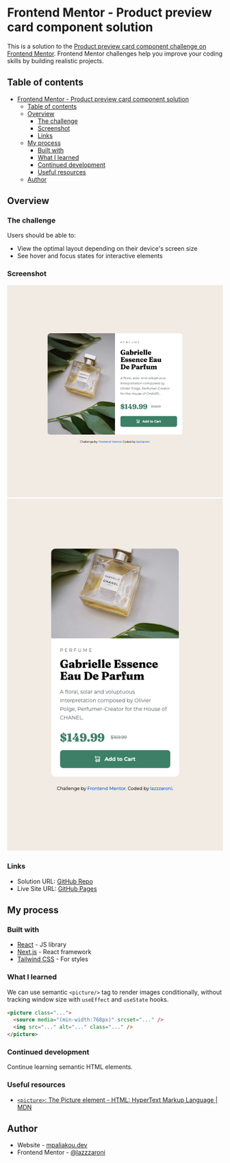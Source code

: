 # Frontend Mentor - Product preview card component solution

This is a solution to the [Product preview card component challenge on Frontend Mentor](https://www.frontendmentor.io/challenges/product-preview-card-component-GO7UmttRfa). Frontend Mentor challenges help you improve your coding skills by building realistic projects.

## Table of contents

- [Frontend Mentor - Product preview card component solution](#frontend-mentor---product-preview-card-component-solution)
  - [Table of contents](#table-of-contents)
  - [Overview](#overview)
    - [The challenge](#the-challenge)
    - [Screenshot](#screenshot)
    - [Links](#links)
  - [My process](#my-process)
    - [Built with](#built-with)
    - [What I learned](#what-i-learned)
    - [Continued development](#continued-development)
    - [Useful resources](#useful-resources)
  - [Author](#author)

## Overview

### The challenge

Users should be able to:

- View the optimal layout depending on their device's screen size
- See hover and focus states for interactive elements

### Screenshot

![](./public/screenshots/desktop.png)
![](./public/screenshots/mobile.png)

### Links

- Solution URL: [GitHub Repo](https://github.com/lazzzaroni/product-preview-card-component)
- Live Site URL: [GitHub Pages](https://lazzzaroni.github.io/product-preview-card-component)

## My process

### Built with

- [React](https://reactjs.org/) - JS library
- [Next.js](https://nextjs.org/) - React framework
- [Tailwind CSS](https://tailwindcss.com/) - For styles

### What I learned

We can use semantic `<picture/>` tag to render images conditionally, without tracking window size with `useEffect` and `useState` hooks.

```html
<picture class="...">
  <source media="(min-width:768px)" srcset="..." />
  <img src="..." alt="..." class="..." />
</picture>
```

### Continued development

Continue learning semantic HTML elements.

### Useful resources

- [`<picture>`: The Picture element - HTML: HyperText Markup Language | MDN](https://developer.mozilla.org/en-US/docs/Web/HTML/Element/picture)

## Author

- Website - [mpaliakou.dev](https://mpaliakou.dev)
- Frontend Mentor - [@lazzzaroni](https://www.frontendmentor.io/profile/lazzzaroni)
